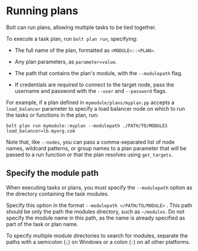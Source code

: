 # Running plans

 Bolt can run plans, allowing multiple tasks to be tied together. 

To execute a task plan, run `bolt plan run`, specifying:

-   The full name of the plan, formatted as `<MODULE>::<PLAN>`.

-   Any plan parameters, as `parameter=value`.

-   The path that contains the plan's module, with the `--modulepath` flag.

-   If credentials are required to connect to the target node, pass the username and password with the `--user` and `--password` flags.


For example, if a plan defined in `mymodule/plans/myplan.pp` accepts a `load_balancer` parameter to specify a load balancer node on which to run the tasks or functions in the plan, run:

```
bolt plan run mymodule::myplan --modulepath ./PATH/TO/MODULES  load_balancer=lb.myorg.com

```

Note that, like `--nodes`, you can pass a comma-separated list of node names, wildcard patterns, or group names to a plan parameter that will be passed to a run function or that the plan resolves using `get_targets`.

## Specify the module path

When executing tasks or plans, you must specify the `--modulepath` option as the directory containing the task modules.

Specify this option in the format `--modulepath </PATH/TO/MODULE>` . This path should be only the path the modules directory, such as `~/modules`. Do not specify the module name in this path, as the name is already specified as part of the task or plan name.

To specify multiple module directories to search for modules, separate the paths with a semicolon \(`;`\) on Windows or a colon \(`:`\) on all other platforms.

